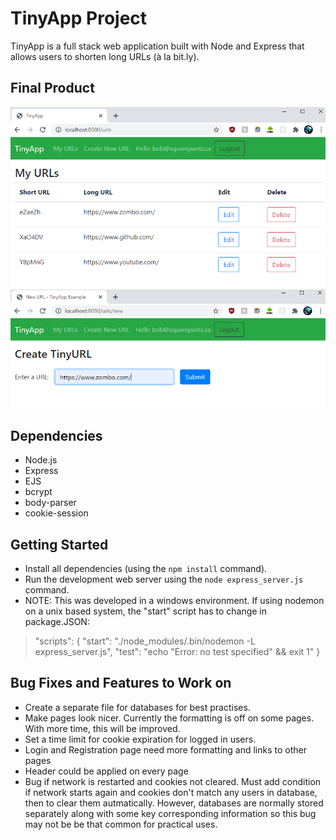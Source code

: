 # TinyApp Project

TinyApp is a full stack web application built with Node and Express that allows users to shorten long URLs (à la bit.ly).

## Final Product

!["Screenshot of URLs page"](https://github.com/tazmanraz/tinyapp/blob/master/docs/urls-page.PNG)
!["Screenshot of create page"](https://github.com/tazmanraz/tinyapp/blob/master/docs/create.PNG)

## Dependencies

- Node.js
- Express
- EJS
- bcrypt
- body-parser
- cookie-session

## Getting Started

- Install all dependencies (using the `npm install` command).
- Run the development web server using the `node express_server.js` command.
- NOTE: This was developed in a windows environment. If using nodemon on a unix based system, the "start" script has to change in package.JSON: 

>"scripts": {
>  "start": "./node_modules/.bin/nodemon -L express_server.js",
>  "test": "echo \"Error: no test specified\" && exit 1"
>}

## Bug Fixes and Features to Work on

- Create a separate file for databases for best practises.
- Make pages look nicer. Currently the formatting is off on some pages. With more time, this will be improved.
- Set a time limit for cookie expiration for logged in users.
- Login and Registration page need more formatting and links to other pages
- Header could be applied on every page
- Bug if network is restarted and cookies not cleared. Must add condition if network starts again and cookies don't match any users in database, then to clear them autmatically. However, databases are normally stored separately along with some key corresponding information so this bug may not be be that common for practical uses.
